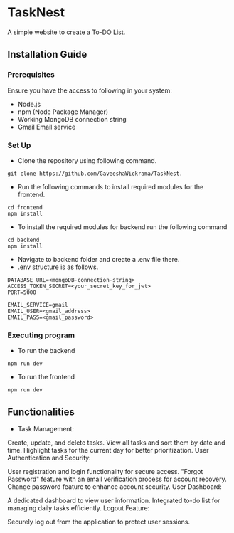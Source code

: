 # TaskNest

A simple website to create a To-DO List.

## Installation Guide

### Prerequisites

Ensure you have the access to following in your system:
* Node.js
* npm (Node Package Manager)
* Working MongoDB connection string
* Gmail Email service

### Set Up

* Clone the repository using following command.
```
git clone https://github.com/GaveeshaWickrama/TaskNest.
```
* Run the following commands to install required modules for the frontend.
```
cd frontend
npm install
```

* To install the required modules for backend run the following command
```
cd backend
npm install
```

* Navigate to backend folder and create a .env file there.
* .env structure is as follows.

```
DATABASE_URL=<mongoDB-connection-string>
ACCESS_TOKEN_SECRET=<your_secret_key_for_jwt>
PORT=5000

EMAIL_SERVICE=gmail
EMAIL_USER=<gmail_address>
EMAIL_PASS=<gmail_password>
```

### Executing program

* To run the backend
```
npm run dev
```

* To run the frontend
```
npm run dev
```
## Functionalities

* Task Management:

Create, update, and delete tasks.
View all tasks and sort them by date and time.
Highlight tasks for the current day for better prioritization.
User Authentication and Security:

User registration and login functionality for secure access.
"Forgot Password" feature with an email verification process for account recovery.
Change password feature to enhance account security.
User Dashboard:

A dedicated dashboard to view user information.
Integrated to-do list for managing daily tasks efficiently.
Logout Feature:

Securely log out from the application to protect user sessions.
